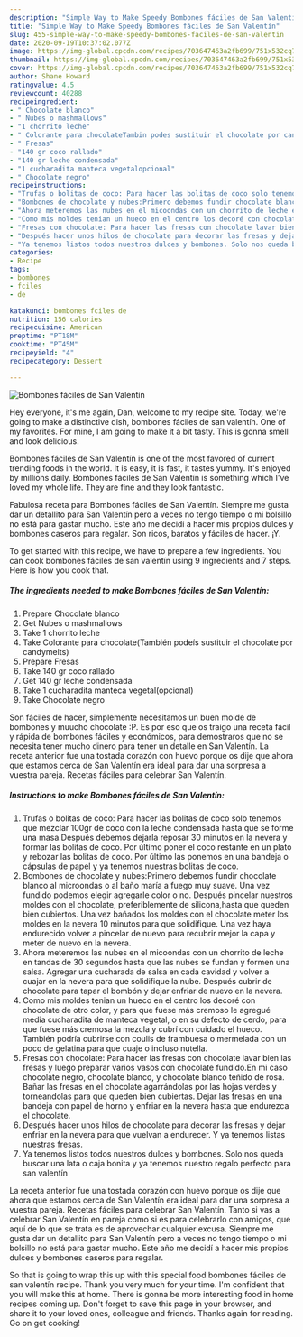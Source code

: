 ```yaml
---
description: "Simple Way to Make Speedy Bombones fáciles de San Valentín"
title: "Simple Way to Make Speedy Bombones fáciles de San Valentín"
slug: 455-simple-way-to-make-speedy-bombones-faciles-de-san-valentin
date: 2020-09-19T10:37:02.077Z
image: https://img-global.cpcdn.com/recipes/703647463a2fb699/751x532cq70/bombones-faciles-de-san-valentin-foto-principal.jpg
thumbnail: https://img-global.cpcdn.com/recipes/703647463a2fb699/751x532cq70/bombones-faciles-de-san-valentin-foto-principal.jpg
cover: https://img-global.cpcdn.com/recipes/703647463a2fb699/751x532cq70/bombones-faciles-de-san-valentin-foto-principal.jpg
author: Shane Howard
ratingvalue: 4.5
reviewcount: 40288
recipeingredient:
- " Chocolate blanco"
- " Nubes o mashmallows"
- "1 chorrito leche"
- " Colorante para chocolateTambin podes sustituir el chocolate por candymelts"
- " Fresas"
- "140 gr coco rallado"
- "140 gr leche condensada"
- "1 cucharadita manteca vegetalopcional"
- " Chocolate negro"
recipeinstructions:
- "Trufas o bolitas de coco: Para hacer las bolitas de coco solo tenemos que mezclar 100gr de coco con la leche condensada hasta que se forme una masa.Después debemos dejarla reposar 30 minutos en la nevera y formar las bolitas de coco. Por último poner el coco restante en un plato y rebozar las bolitas de coco. Por último las ponemos en una bandeja o cápsulas de papel y ya tenemos nuestras bolitas de coco."
- "Bombones de chocolate y nubes:Primero debemos fundir chocolate blanco al microondas o al baño maría a fuego muy suave. Una vez fundido podemos elegir agregarle color o no. Después pincelar nuestros moldes con el chocolate, preferiblemente de silicona,hasta que queden bien cubiertos. Una vez bañados los moldes con el chocolate meter los moldes en la nevera 10 minutos para que solidifique. Una vez haya endurecido volver a pincelar de nuevo para recubrir mejor la capa y meter de nuevo en la nevera."
- "Ahora meteremos las nubes en el micoondas con un chorrito de leche en tandas de 30 segundos hasta que las nubes se fundan y formen una salsa. Agregar una cucharada de salsa en cada cavidad y volver a cuajar en la nevera para que solidifique la nube. Después cubrir de chocolate para tapar el bombón y dejar enfriar de nuevo en la nevera."
- "Como mis moldes tenian un hueco en el centro los decoré con chocolate de otro color, y para que fuese más cremoso le agregué media cucharadita de manteca vegetal, o en su defecto de cerdo, para que fuese más cremosa la mezcla y cubrí con cuidado el hueco. También podría cubrirse con coulis de frambuesa o mermelada con un poco de gelatina para que cuaje o incluso nutella."
- "Fresas con chocolate: Para hacer las fresas con chocolate lavar bien las fresas y luego preparar varios vasos con chocolate fundido.En mi caso chocolate negro, chocolate blanco, y chocolate blanco teñido de rosa. Bañar las fresas en el chocolate agarrándolas por las hojas verdes y torneandolas para que queden bien cubiertas. Dejar las fresas en una bandeja con papel de horno y enfriar en la nevera hasta que endurezca el chocolate."
- "Después hacer unos hilos de chocolate para decorar las fresas y dejar enfriar en la nevera para que vuelvan a endurecer. Y ya tenemos listas nuestras fresas."
- "Ya tenemos listos todos nuestros dulces y bombones. Solo nos queda buscar una lata o caja bonita y ya tenemos nuestro regalo perfecto para san valentín"
categories:
- Recipe
tags:
- bombones
- fciles
- de

katakunci: bombones fciles de 
nutrition: 156 calories
recipecuisine: American
preptime: "PT18M"
cooktime: "PT45M"
recipeyield: "4"
recipecategory: Dessert

---
```



![Bombones fáciles de San Valentín](https://img-global.cpcdn.com/recipes/703647463a2fb699/751x532cq70/bombones-faciles-de-san-valentin-foto-principal.jpg)

Hey everyone, it's me again, Dan, welcome to my recipe site. Today, we're going to make a distinctive dish, bombones fáciles de san valentín. One of my favorites. For mine, I am going to make it a bit tasty. This is gonna smell and look delicious.

Bombones fáciles de San Valentín is one of the most favored of current trending foods in the world. It is easy, it is fast, it tastes yummy. It's enjoyed by millions daily. Bombones fáciles de San Valentín is something which I've loved my whole life. They are fine and they look fantastic.

Fabulosa receta para Bombones fáciles de San Valentín. Siempre me gusta dar un detallito para San Valentín pero a veces no tengo tiempo o mi bolsillo no está para gastar mucho. Este año me decidí a hacer mis propios dulces y bombones caseros para regalar. Son ricos, baratos y fáciles de hacer. ¡Y.


To get started with this recipe, we have to prepare a few ingredients. You can cook bombones fáciles de san valentín using 9 ingredients and 7 steps. Here is how you cook that.

<!--inarticleads1-->

##### The ingredients needed to make Bombones fáciles de San Valentín:

1. Prepare  Chocolate blanco
1. Get  Nubes o mashmallows
1. Take 1 chorrito leche
1. Take  Colorante para chocolate(También podeís sustituir el chocolate por candymelts)
1. Prepare  Fresas
1. Take 140 gr coco rallado
1. Get 140 gr leche condensada
1. Take 1 cucharadita manteca vegetal(opcional)
1. Take  Chocolate negro


Son fáciles de hacer, simplemente necesitamos un buen molde de bombones y muucho chocolate :P. Es por eso que os traigo una receta fácil y rápida de bombones fáciles y económicos, para demostraros que no se necesita tener mucho dinero para tener un detalle en San Valentín. La receta anterior fue una tostada corazón con huevo porque os dije que ahora que estamos cerca de San Valentín era ideal para dar una sorpresa a vuestra pareja. Recetas fáciles para celebrar San Valentín. 

<!--inarticleads2-->

##### Instructions to make Bombones fáciles de San Valentín:

1. Trufas o bolitas de coco: Para hacer las bolitas de coco solo tenemos que mezclar 100gr de coco con la leche condensada hasta que se forme una masa.Después debemos dejarla reposar 30 minutos en la nevera y formar las bolitas de coco. Por último poner el coco restante en un plato y rebozar las bolitas de coco. Por último las ponemos en una bandeja o cápsulas de papel y ya tenemos nuestras bolitas de coco.
1. Bombones de chocolate y nubes:Primero debemos fundir chocolate blanco al microondas o al baño maría a fuego muy suave. Una vez fundido podemos elegir agregarle color o no. Después pincelar nuestros moldes con el chocolate, preferiblemente de silicona,hasta que queden bien cubiertos. Una vez bañados los moldes con el chocolate meter los moldes en la nevera 10 minutos para que solidifique. Una vez haya endurecido volver a pincelar de nuevo para recubrir mejor la capa y meter de nuevo en la nevera.
1. Ahora meteremos las nubes en el micoondas con un chorrito de leche en tandas de 30 segundos hasta que las nubes se fundan y formen una salsa. Agregar una cucharada de salsa en cada cavidad y volver a cuajar en la nevera para que solidifique la nube. Después cubrir de chocolate para tapar el bombón y dejar enfriar de nuevo en la nevera.
1. Como mis moldes tenian un hueco en el centro los decoré con chocolate de otro color, y para que fuese más cremoso le agregué media cucharadita de manteca vegetal, o en su defecto de cerdo, para que fuese más cremosa la mezcla y cubrí con cuidado el hueco. También podría cubrirse con coulis de frambuesa o mermelada con un poco de gelatina para que cuaje o incluso nutella.
1. Fresas con chocolate: Para hacer las fresas con chocolate lavar bien las fresas y luego preparar varios vasos con chocolate fundido.En mi caso chocolate negro, chocolate blanco, y chocolate blanco teñido de rosa. Bañar las fresas en el chocolate agarrándolas por las hojas verdes y torneandolas para que queden bien cubiertas. Dejar las fresas en una bandeja con papel de horno y enfriar en la nevera hasta que endurezca el chocolate.
1. Después hacer unos hilos de chocolate para decorar las fresas y dejar enfriar en la nevera para que vuelvan a endurecer. Y ya tenemos listas nuestras fresas.
1. Ya tenemos listos todos nuestros dulces y bombones. Solo nos queda buscar una lata o caja bonita y ya tenemos nuestro regalo perfecto para san valentín


La receta anterior fue una tostada corazón con huevo porque os dije que ahora que estamos cerca de San Valentín era ideal para dar una sorpresa a vuestra pareja. Recetas fáciles para celebrar San Valentín. Tanto si vas a celebrar San Valentín en pareja como si es para celebrarlo con amigos, que aquí de lo que se trata es de aprovechar cualquier excusa. Siempre me gusta dar un detallito para San Valentín pero a veces no tengo tiempo o mi bolsillo no está para gastar mucho. Este año me decidí a hacer mis propios dulces y bombones caseros para regalar. 

So that is going to wrap this up with this special food bombones fáciles de san valentín recipe. Thank you very much for your time. I'm confident that you will make this at home. There is gonna be more interesting food in home recipes coming up. Don't forget to save this page in your browser, and share it to your loved ones, colleague and friends. Thanks again for reading. Go on get cooking!
